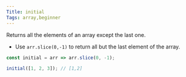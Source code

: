 ```yaml
---
Title: initial
Tags: array,beginner
---
```


Returns all the elements of an array except the last one.

- Use `arr.slice(0,-1)` to return all but the last element of the array.

```js
const initial = arr => arr.slice(0, -1);
```

```js
initial([1, 2, 3]); // [1,2]
```
